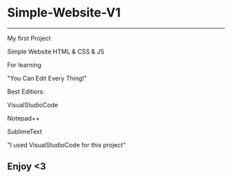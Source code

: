 # Simple-Website-V1

--------------------------------------------------------------------------------------

My first Project

Simple Website HTML & CSS & JS

For learning

"You Can Edit Every Thing!"

Best Editiors:

VisualStudioCode

Notepad++

SublimeText

"I used VisualStudioCode for this project"

Enjoy <3
----------------------------------------------------------------------------------------
